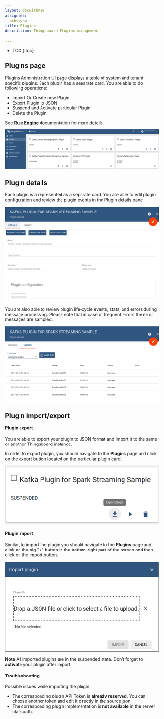 ```yaml
---
layout: docwithnav
assignees:
- ashvayka
title: Plugins
description: Thingsboard Plugins management

---
```


* TOC
{:toc}

## Plugins page

Plugins Administration UI page displays a table of system and tenant specific plugins. Each plugin has a separate card.
You are able to do following operations:

 - Import Or Create new Plugin
 - Export Plugin to JSON
 - Suspend and Activate particular Plugin
 - Delete the Plugin
 
See [**Rule Engine**](/docs/user-guide/rule-engine) documentation for more details.

![image](/images/user-guide/ui/plugins.png)

## Plugin details

Each plugin is a represented as a separate card. You are able to edit plugin configuration and review the plugin events in the Plugin details panel.
 
![image](/images/user-guide/ui/plugin-details.png)

You are also able to review plugin life-cycle events, stats, and errors during message processing.
Please note that in case of frequent errors the error messages are sampled. 

![image](/images/user-guide/ui/plugin-events.png) 

## Plugin import/export

#### Plugin export

You are able to export your plugin to JSON format and import it to the same or another Thingsboard instance.

In order to export plugin, you should navigate to the **Plugins** page and click on the export button located on the particular plugin card.
 
![image](/images/user-guide/ui/plugin-export.png)

#### Plugin import

Similar, to import the plugin you should navigate to the **Plugins** page and click on the big "+" button in the bottom-right part of the screen and then click on the import button. 

![image](/images/user-guide/ui/plugin-import.png)

**Note** All imported plugins are in the suspended state. Don't forget to **activate** your plugin after import.

#### Troubleshooting

Possible issues while importing the plugin:

 - The corresponding plugin API Token is **already reserved**. You can choose another token and edit it directly in the source json.
 - The corresponding plugin implementation is **not available** in the server classpath.
